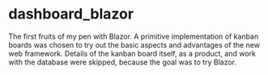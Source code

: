 # dashboard_blazor

The first fruits of my pen with Blazor. A primitive implementation of kanban boards was chosen to try out the basic aspects and advantages of the new web framework.
Details of the kanban board itself, as a product, and work with the database were skipped, because the goal was to try Blazor.
